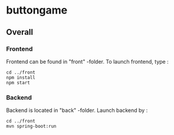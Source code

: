 # buttongame


## Overall

### Frontend
Frontend can be found in "front" -folder.
To launch frontend, type :

```
cd ../front
npm install
npm start
```

### Backend
Backend is located in "back" -folder.
Launch backend by :

```
cd ../front
mvn spring-boot:run
```
